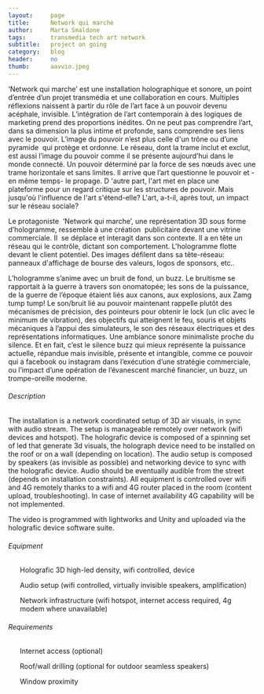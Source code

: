 ```yaml
---
layout:     page
title:      Network qui marche
author:     Marta Smaldone
tags: 		transmedia tech art network
subtitle:  	project on going
category:   blog
header:     no
thumb:      aavvio.jpeg
---
```

<!-- Start Writing Below in Markdown -->



‘Network qui marche’ est une installation holographique et sonore, un point d’entrée d’un projet
transmédia et une collaboration en cours.
Multiples réflexions naissent à partir du rôle de l’art face à un pouvoir devenu acéphale, invisible.
L’intégration de l’art contemporain à des logiques de marketing prend des proportions inédites.
On ne peut pas comprendre l’art, dans sa dimension la plus intime et profonde, sans comprendre
ses liens avec le pouvoir.
L’image du pouvoir n’est plus celle d'un trône ou d’une pyramide ​ qui protège et ordonne. Le
réseau, dont la trame inclut et exclut, est aussi l’image du pouvoir comme il se présente
aujourd’hui dans le monde connecté.
Un pouvoir déterminé par la force de ses nœuds avec une trame horizontale et sans limites.
Il arrive que l’art questionne le pouvoir et -en même temps- le propage. D​ 'autre part, l'art met en
place une plateforme pour un regard critique sur les structures de pouvoir.
Mais jusqu'où l'influence de l'art s'étend-elle? L'art, a-t-il, après tout, un impact sur le réseau
sociale?

Le protagoniste ​ ‘Network qui marche’, une représentation 3D sous forme d’hologramme,
ressemble à une création ​ publicitaire devant une vitrine commerciale. Il ​ se déplace et interagit
dans son contexte. Il a en tête un réseau qui le contrôle, dictant son comportement.
L'hologramme flotte devant le client potentiel. Des images défilent dans sa tête-réseau: panneaux
d'affichage de bourse des valeurs, logos de sponsors, etc..


L’hologramme s’anime avec un bruit de fond, un buzz.
Le bruitisme se rapportait à la guerre à travers son onomatopée; les sons de la puissance, de la
guerre de l’époque étaient liés aux canons, aux explosions, aux Zamg tump tump!
Le son/bruit lié au pouvoir maintenant rappelle plutôt des mécanismes de précision, des
pointeurs pour obtenir le lock (un clic avec le minimum de vibration), des objectifs qui atteignent
le feu, souris et objets mécaniques à l’appui des simulateurs, le son des réseaux électriques et des
représentations informatiques. Une ambiance sonore minimaliste proche du silence. Et en fait,
c’est le silence buzz qui mieux représente la puissance actuelle, répandue mais invisible, présente
et intangible, comme ce pouvoir qui a facebook ou instagram dans l’exécution d’une stratégie
commerciale, ou l’impact d’une opération de l’évanescent marché financier, un buzz, un
trompe-oreille moderne.



<h6> Description </h6>

The installation is a network coordinated setup of 3D air visuals, in sync with audio
stream. The setup is manageable remotely over network (wifi devices and hotspot).
The holografic device is composed of a spinning set of led that generate 3d visuals, the
holograph device need to be installed on the roof or on a wall (depending on location).
The audio setup is composed by speakers (as invisible as possible) and networking
device to sync with the holografic device. Audio should be eventually audible from the
street (depends on installation constraints).
All equipment is controlled over wifi and 4G remotely thanks to a wifi and 4G router
placed in the room (content upload, troubleshooting). In case of internet availability 4G
capability will be not implemented.

The video is programmed with lightworks and Unity and uploaded via the holografic
device software suite.

<h6>Equipment</h6> 

<ul>Holografic 3D high-led density, wifi controlled, device</ul> 
<ul> Audio setup (wifi controlled, virtually invisible speakers, amplification)</ul> 
<ul> Network infrastructure (wifi hotspot, internet access required, 4g modem where
unavailable)</ul> 

<h6>Requirements</h6>

<ul> Internet access (optional)</ul>
<ul> Roof/wall drilling (optional for outdoor seamless speakers)</ul>
<ul> Window proximity
</ul> 



